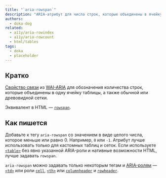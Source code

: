 ```yaml
---
title: "`aria-rowspan`"
description: "ARIA-атрибут для числа строк, которые объединены в ячейку таблицы и обычной или древовидной сетки."
authors:
  - doka-dog
related:
  - a11y/aria-rowindex
  - a11y/aria-rowcount
  - html/tables
tags:
  - doka
  - placeholder
---
```


## Кратко

[Свойство связи](/a11y/aria-attrs/#atributy-svyazi) из [WAI-ARIA](/a11y/aria-intro/#specifikaciya) для обозначения количества строк, которые объединены в одну ячейку таблицы, а также обычной или древовидной сетки.

Эквивалент в HTML — [`rowspan`](/html/tables/#atributy).

## Как пишется

Добавьте к тегу `aria-rowspan` со значением в виде целого числа, которое меньше или равно 0. Например, `0` или `-1`. Атрибут лучше использовать только для кастомных таблиц и сеток. Если используете [`<table>`](/html/tables/) без явно указанной ARIA-роли и нативные возможности HTML, лучше задавать `rowspan`.

`aria-rowspan` можно задавать только некоторым тегам и [ARIA-ролям](/a11y/aria-roles/) — [`<td>`](/html/tables/#td) или роли [`cell`](/a11y/role-cell/), [`<th>`](/html/tables/#th) или [`columnheader`](/a11y/role-columnheader/) и [`rowheader`](/a11y/role-rowheader/).
